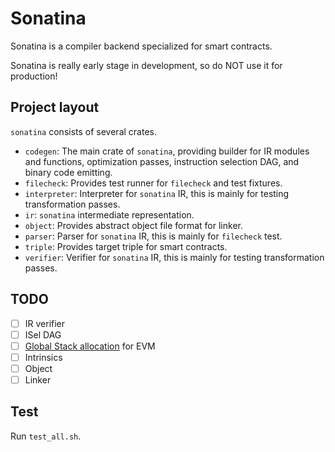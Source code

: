 # Sonatina

Sonatina is a compiler backend specialized for smart contracts.  

Sonatina is really early stage in development, so do NOT use it for production!


## Project layout
`sonatina` consists of several crates.
* `codegen`: The main crate of `sonatina`, providing builder for IR modules and functions, optimization passes, instruction selection DAG, and binary code emitting.
* `filecheck`: Provides test runner for `filecheck` and test fixtures.
* `interpreter`: Interpreter for `sonatina` IR, this is mainly for testing transformation passes.
* `ir`: `sonatina` intermediate representation.
* `object`: Provides abstract object file format for linker.
* `parser`: Parser for `sonatina` IR, this is mainly for `filecheck` test.
* `triple`: Provides target triple for smart contracts.
* `verifier`: Verifier for `sonatina` IR, this is mainly for testing transformation passes.

## TODO
* [ ] IR verifier
* [ ] ISel DAG
* [ ] [Global Stack allocation](https://www.semanticscholar.org/paper/Global-Stack-Allocation-%E2%80%93-Register-Allocation-for-Shannon/c8efedfa6907e31cb2a30d5494f5353b8689e8b9) for EVM
* [ ] Intrinsics
* [ ] Object
* [ ] Linker

## Test
Run `test_all.sh`.
